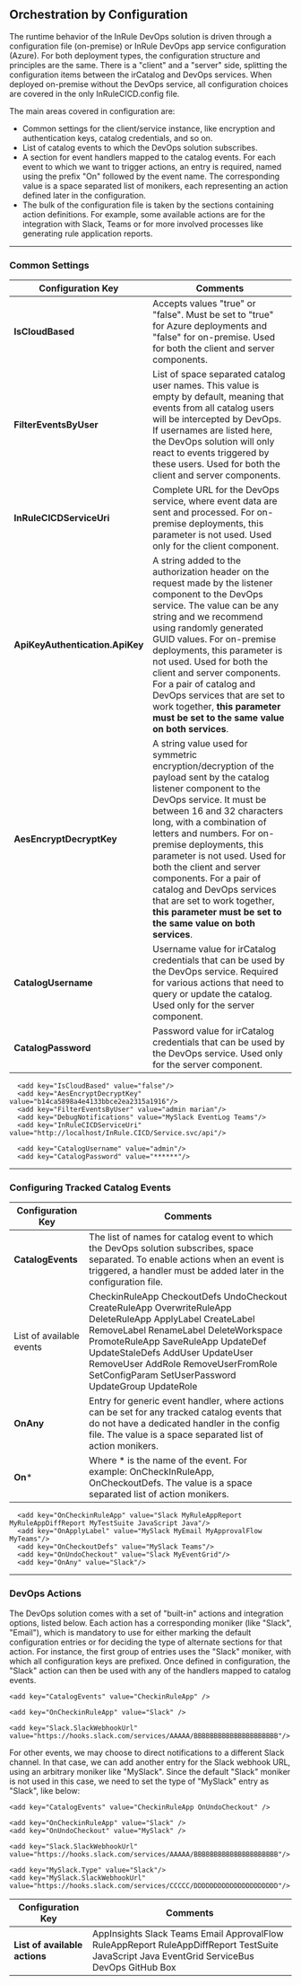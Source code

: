 ## Orchestration by Configuration

The runtime behavior of the InRule DevOps solution is driven through a configuration file (on-premise) or InRule DevOps app service configuration (Azure).  For both deployment types, the configuration structure and principles are the same.  There is a "client" and a "server" side, splitting the configuration items between the irCatalog and DevOps services.  When deployed on-premise without the DevOps service, all configuration choices are covered in the only InRuleCICD.config file. 

The main areas covered in configuration are:

* Common settings for the client/service instance, like encryption and authentication keys, catalog credentials, and so on.
* List of catalog events to which the DevOps solution subscribes.
* A section for event handlers mapped to the catalog events.  For each event to which we want to trigger actions, an entry is required, named using the prefix "On" followed by the event name.  The corresponding value is a space separated list of monikers, each representing an action defined later in the configuration.
* The bulk of the configuration file is taken by the sections containing action definitions.  For example, some available actions are for the integration with Slack, Teams or for more involved processes like generating rule application reports.

---
### Common Settings


|Configuration Key | Comments
--- | ---
|**IsCloudBased**| Accepts values "true" or "false".  Must be set to "true" for Azure deployments and "false" for on-premise. Used for both the client and server components.
|**FilterEventsByUser**| List of space separated catalog user names.  This value is empty by default, meaning that events from all catalog users will be intercepted by DevOps.  If usernames are listed here, the DevOps solution will only react to events triggered by these users. Used for both the client and server components.
|**InRuleCICDServiceUri**| Complete URL for the DevOps service, where event data are sent and processed.  For on-premise deployments, this parameter is not used.  Used only for the client component.
|**ApiKeyAuthentication.ApiKey**| A string added to the authorization header on the request made by the listener component to the DevOps service. The value can be any string and we recommend using randomly generated GUID values. For on-premise deployments, this parameter is not used.   Used for both the client and server components.  For a pair of catalog and DevOps services that are set to work together, **this parameter must be set to the same value on both services**.
|**AesEncryptDecryptKey**| A string value used for symmetric encryption/decryption of the payload sent by the catalog listener component to the DevOps service. It must be between 16 and 32 characters long, with a combination of letters and numbers. For on-premise deployments, this parameter is not used.   Used for both the client and server components.  For a pair of catalog and DevOps services that are set to work together, **this parameter must be set to the same value on both services**.
|**CatalogUsername**| Username value for irCatalog credentials that can be used by the DevOps service. Required for various actions that need to query or update the catalog.  Used only for the server component.
|**CatalogPassword**| Password value for irCatalog credentials that can be used by the DevOps service.  Used only for the server component.

```
  <add key="IsCloudBased" value="false"/>
  <add key="AesEncryptDecryptKey" value="b14ca5898a4e4133bbce2ea2315a1916"/>
  <add key="FilterEventsByUser" value="admin marian"/>
  <add key="DebugNotifications" value="MySlack EventLog Teams"/>
  <add key="InRuleCICDServiceUri" value="http://localhost/InRule.CICD/Service.svc/api"/>
  
  <add key="CatalogUsername" value="admin"/>
  <add key="CatalogPassword" value="******"/>
```  

---
### Configuring Tracked Catalog Events

|Configuration Key | Comments
--- | ---
|**CatalogEvents**| The list of names for catalog event to which the DevOps solution subscribes, space separated.  To enable actions when an event is triggered, a handler must be added later in the configuration file.
List of available events | CheckinRuleApp CheckoutDefs UndoCheckout CreateRuleApp OverwriteRuleApp DeleteRuleApp ApplyLabel CreateLabel RemoveLabel RenameLabel DeleteWorkspace PromoteRuleApp SaveRuleApp UpdateDef UpdateStaleDefs AddUser UpdateUser RemoveUser AddRole RemoveUserFromRole SetConfigParam SetUserPassword UpdateGroup UpdateRole
|**OnAny**| Entry for generic event handler, where actions can be set for any tracked catalog events that do not have a dedicated handler in the config file. The value is a space separated list of action monikers.
|**On***| Where * is the name of the event.  For example: OnCheckInRuleApp, OnCheckoutDefs. The value is a space separated list of action monikers.

```
  <add key="OnCheckinRuleApp" value="Slack MyRuleAppReport MyRuleAppDiffReport MyTestSuite JavaScript Java"/>
  <add key="OnApplyLabel" value="MySlack MyEmail MyApprovalFlow MyTeams"/>
  <add key="OnCheckoutDefs" value="MySlack Teams"/>
  <add key="OnUndoCheckout" value="Slack MyEventGrid"/>
  <add key="OnAny" value="Slack"/>
```

---
### DevOps Actions

The DevOps solution comes with a set of "built-in" actions and integration options, listed below.  Each action has a corresponding moniker (like "Slack", "Email"), which is mandatory to use for either marking the default configuration entries or for deciding the type of alternate sections for that action.  For instance, the first group of entries uses the "Slack" moniker, with which all configuration keys are prefixed.  Once defined in configuration, the "Slack" action can then be used with any of the handlers mapped to catalog events.

  ```
  <add key="CatalogEvents" value="CheckinRuleApp" />

  <add key="OnCheckinRuleApp" value="Slack" />

  <add key="Slack.SlackWebhookUrl" value="https://hooks.slack.com/services/AAAAA/BBBBBBBBBBBBBBBBBBBBB"/>
  ```

For other events, we may choose to direct notifications to a different Slack channel.  In that case, we can add another entry for the Slack webhook URL, using an arbitrary moniker like "MySlack".  Since the default "Slack" moniker is not used in this case, we need to set the type of "MySlack" entry as "Slack", like below:

  ```
  <add key="CatalogEvents" value="CheckinRuleApp OnUndoCheckout" />

  <add key="OnCheckinRuleApp" value="Slack" />
  <add key="OnUndoCheckout" value="MySlack" />

  <add key="Slack.SlackWebhookUrl" value="https://hooks.slack.com/services/AAAAA/BBBBBBBBBBBBBBBBBBBBB"/>

  <add key="MySlack.Type" value="Slack"/>
  <add key="MySlack.SlackWebhookUrl" value="https://hooks.slack.com/services/CCCCC/DDDDDDDDDDDDDDDDDDDDD"/>
  ```

|Configuration Key | Comments
--- | ---
**List of available actions** | AppInsights Slack Teams Email ApprovalFlow RuleAppReport RuleAppDiffReport TestSuite JavaScript Java EventGrid ServiceBus DevOps GitHub Box

